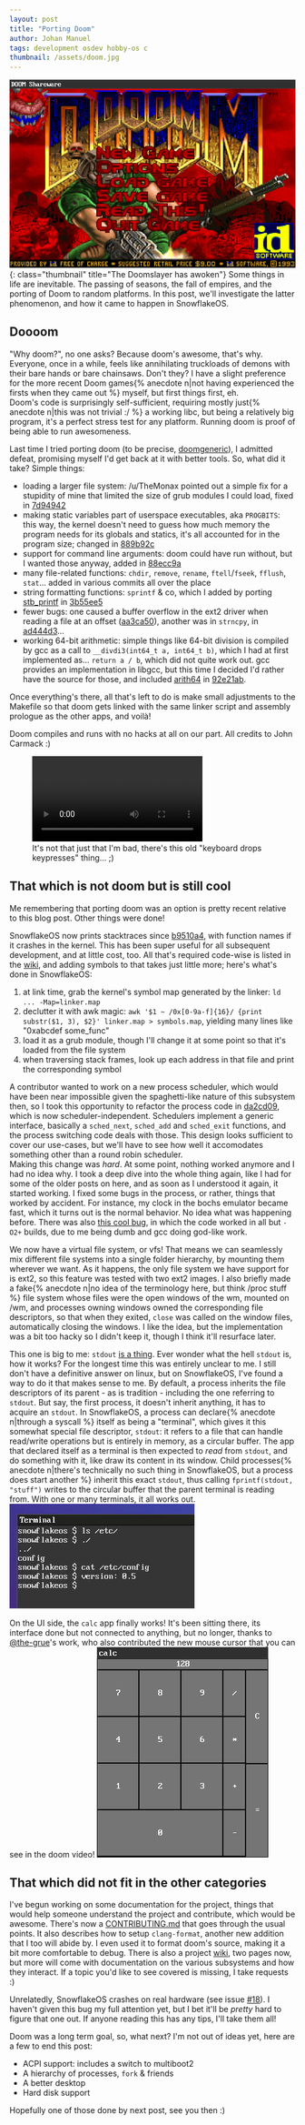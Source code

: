 ```yaml
---
layout: post
title: "Porting Doom"
author: Johan Manuel
tags: development osdev hobby-os c
thumbnail: /assets/doom.jpg
---
```


![Doom running on SnowflakeOS](/assets/doom.jpg){: class="thumbnail" title="The Doomslayer has awoken"}
Some things in life are inevitable. The passing of seasons, the fall of empires, and the porting of Doom to random platforms. In this post, we'll investigate the latter phenomenon, and how it came to happen in SnowflakeOS.

## Doooom

"Why doom?", no one asks? Because doom's awesome, that's why. Everyone, once in a while, feels like annihilating truckloads of demons with their bare hands or bare chainsaws. Don't they? I have a slight preference for the more recent Doom games{% anecdote n|not having experienced the firsts when they came out %} myself, but first things first, eh.  
Doom's code is surprisingly self-sufficient, requiring mostly just{% anecdote n|this was not trivial :/ %} a working libc, but being a relatively big program, it's a perfect stress test for any platform. Running doom is proof of being able to run awesomeness.

Last time I tried porting doom (to be precise, [doomgeneric][dg]), I admitted defeat, promising myself I'd get back at it with better tools. So, what did it take? Simple things:
+ loading a larger file system: /u/TheMonax pointed out a simple fix for a stupidity of mine that limited the size of grub modules I could load, fixed in [7d94942](https://github.com/29jm/SnowflakeOS/commit/7d9494271329675e5f13a378012c58b301199cbd)
+ making static variables part of userspace executables, aka `PROGBITS`: this way, the kernel doesn't need to guess how much memory the program needs for its globals and statics, it's all accounted for in the program size; changed in [889b92c](https://github.com/29jm/SnowflakeOS/commit/889b92c82311bb996428a2a6a5ef078d7b31953e)
+ support for command line arguments: doom could have run without, but I wanted those anyway, added in [88ecc9a](https://github.com/29jm/SnowflakeOS/commit/88ecc9ad0d5f865b07472ad3bd12f8f6665edab9)
+ many file-related functions: `chdir`, `remove`, `rename`, `ftell`/`fseek`, `fflush`, `stat`... added in various commits all over the place
+ string formatting functions: `sprintf` & co, which I added by porting [stb_printf][stb] in [3b55ee5](https://github.com/29jm/SnowflakeOS/commit/3b55ee5bd97c606feb61457edd9bc0cdba67cc61)
+ fewer bugs: one caused a buffer overflow in the ext2 driver when reading a file at an offset ([aa3ca50](https://github.com/29jm/SnowflakeOS/commit/aa3ca5024a965d7195eba1203d04a2e1877cfb37)), another was in `strncpy`, in [ad444d3](https://github.com/29jm/SnowflakeOS/commit/ad444d3dec854d737e44df26ab18fb5edd7a955a)...
+ working 64-bit arithmetic: simple things like 64-bit division is compiled by gcc as a call to `__divdi3(int64_t a, int64_t b)`, which I had at first implemented as... `return a / b`, which did not quite work out. gcc provides an implementation in libgcc, but this time I decided I'd rather have the source for those, and included [arith64][arith64] in [92e21ab](https://github.com/29jm/SnowflakeOS/commit/92e21abe8246b15ab6d33a4d2f996032a6b5696e).

Once everything's there, all that's left to do is make small adjustments to the Makefile so that doom gets linked with the same linker script and assembly prologue as the other apps, and voilà!

Doom compiles and runs with no hacks at all on our part. All credits to John Carmack :)

<figure>
    <video controls>
    <source src="/assets/doom.mp4" type="video/mp4">
    </video> 
    <figcaption>It's not that just that I'm bad, there's this old "keyboard drops keypresses" thing... ;)</figcaption>
</figure>

## That which is not doom but is still cool

Me remembering that porting doom was an option is pretty recent relative to this blog post. Other things were done!

SnowflakeOS now prints stacktraces since [b9510a4](https://github.com/29jm/SnowflakeOS/commit/b9510a491fbd88fa86445308884dfe52cb57a427), with function names if it crashes in the kernel. This has been super useful for all subsequent development, and at little cost, too. All that's required code-wise is listed in the [wiki][stacktrace], and adding symbols to that takes just little more; here's what's done in SnowflakeOS:
1. at link time, grab the kernel's symbol map generated by the linker: `ld ... -Map=linker.map`
2. declutter it with awk magic: `awk '$1 ~ /0x[0-9a-f]{16}/ {print substr($1, 3), $2}' linker.map > symbols.map`, yielding many lines like "0xabcdef some_func"
3. load it as a grub module, though I'll change it at some point so that it's loaded from the file system
4. when traversing stack frames, look up each address in that file and print the corresponding symbol

A contributor wanted to work on a new process scheduler, which would have been near impossible given the spaghetti-like nature of this subsystem then, so I took this opportunity to refactor the process code in [da2cd09](https://github.com/29jm/SnowflakeOS/commit/da2cd0987b54b38ef61a03e210a6e79eed5cac06), which is now scheduler-independent. Schedulers implement a generic interface, basically a `sched_next`, `sched_add` and `sched_exit` functions, and the process switching code deals with those. This design looks sufficient to cover our use-cases, but we'll have to see how well it accomodates something other than a round robin scheduler.  
Making this change was _hard_. At some point, nothing worked anymore and I had no idea why. I took a deep dive into the whole thing again, like I had for some of the older posts on here, and as soon as I understood it again, it started working. I fixed some bugs in the process, or rather, things that worked by accident. For instance, my clock in the bochs emulator became fast, which it turns out is the normal behavior. No idea what was happening before. There was also [this cool bug](https://github.com/29jm/SnowflakeOS/commit/b1b4dd4c79c21d86e037e5d34e57dff393e9f47c), in which the code worked in all but `-O2+` builds, due to me being dumb and gcc doing god-like work.

We now have a virtual file system, or vfs! That means we can seamlessly mix different file systems into a single folder hierarchy, by mounting them wherever we want. As it happens, the only file system we have support for is ext2, so this feature was tested with two ext2 images. I also briefly made a fake{% anecdote n|no idea of the terminology here, but think /proc stuff %} file system whose files were the open windows of the wm, mounted on /wm, and processes owning windows owned the corresponding file descriptors, so that when they exited, `close` was called on the window files, automatically closing the windows. I like the idea, but the implementation was a bit too hacky so I didn't keep it, though I think it'll resurface later.

This one is big to me: `stdout` [is a thing](https://github.com/29jm/SnowflakeOS/commit/f426ba00fc5905b0c91e28b8edfaef6c78f52cfd). Ever wonder what the hell `stdout` is, how it works? For the longest time this was entirely unclear to me. I still don't have a definitive answer on linux, but on SnowflakeOS, I've found a way to do it that makes sense to me. By default, a process inherits the file descriptors of its parent - as is tradition - including the one referring to `stdout`. But say, the first process, it doesn't inherit anything, it has to acquire an `stdout`. In SnowflakeOS, a process can declare{% anecdote n|through a syscall %} itself as being a "terminal", which gives it this somewhat special file descriptor, `stdout`: it refers to a file that can handle read/write operations but is entirely in memory, as a circular buffer. The app that declared itself as a terminal is then expected to *read* from `stdout`, and do something with it, like draw its content in its window. Child processes{% anecdote n|there's technically no such thing in SnowflakeOS, but a process does start another %} inherit this exact `stdout`, thus calling `fprintf(stdout, "stuff")` writes to the circular buffer that the parent terminal is reading from. With one or many terminals, it all works out.
![catting a file](/assets/cat.jpg)

On the UI side, the `calc` app finally works! It's been sitting there, its interface done but not connected to anything, but no longer, thanks to [@the-grue][the-grue]'s work, who also contributed the new mouse cursor that you can see in the doom video! 
![the calc app](/assets/calc.jpg)

## That which did not fit in the other categories

I've begun working on some documentation for the project, things that would help someone understand the project and contribute, which would be awesome. There's now a [CONTRIBUTING.md][contributing] that goes through the usual points. It also describes how to setup `clang-format`, another new addition that I too will abide by. I even used it to format doom's source, making it a bit more comfortable to debug. There is also a project [wiki][wiki], two pages now, but more will come with documentation on the various subsystems and how they interact. If a topic you'd like to see covered is missing, I take requests :)

Unrelatedly, SnowflakeOS crashes on real hardware (see issue [#18][issue-crash]). I haven't given this bug my full attention yet, but I bet it'll be *pretty* hard to figure that one out. If anyone reading this has any tips, I'll take them all!

Doom was a long term goal, so, what next? I'm not out of ideas yet, here are a few to end this post:
+ ACPI support: includes a switch to multiboot2
+ A hierarchy of processes, `fork` & friends
+ A better desktop
+ Hard disk support

Hopefully one of those done by next post, see you then :)

[arith64]:https://github.com/glitchub/arith64
[stb]: https://github.com/nothings/stb/blob/master/stb_sprintf.h
[stacktrace]: https://wiki.osdev.org/Stack_Trace
[the-grue]: https://github.com/the-grue
[wiki]: https://github.com/29jm/SnowflakeOS/wiki
[contributing]: https://github.com/29jm/SnowflakeOS/blob/master/CONTRIBUTING.md
[issue-crash]:https://github.com/29jm/SnowflakeOS/issues/18
[dg]: https://github.com/ozkl/doomgeneric